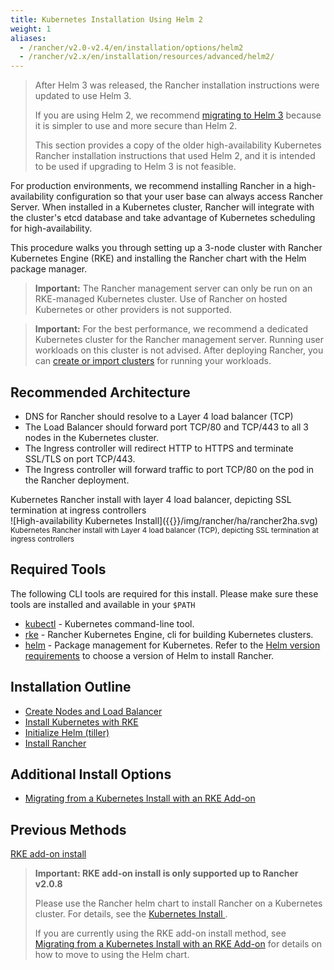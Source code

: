 ```yaml
---
title: Kubernetes Installation Using Helm 2
weight: 1
aliases:
  - /rancher/v2.0-v2.4/en/installation/options/helm2
  - /rancher/v2.x/en/installation/resources/advanced/helm2/
---
```


> After Helm 3 was released, the Rancher installation instructions were updated to use Helm 3.
>
> If you are using Helm 2, we recommend [migrating to Helm 3](https://helm.sh/blog/migrate-from-helm-v2-to-helm-v3/) because it is simpler to use and more secure than Helm 2.
>
> This section provides a copy of the older high-availability Kubernetes Rancher installation instructions that used Helm 2, and it is intended to be used if upgrading to Helm 3 is not feasible.

For production environments, we recommend installing Rancher in a high-availability configuration so that your user base can always access Rancher Server. When installed in a Kubernetes cluster, Rancher will integrate with the cluster's etcd database and take advantage of Kubernetes scheduling for high-availability.

This procedure walks you through setting up a 3-node cluster with Rancher Kubernetes Engine (RKE) and installing the Rancher chart with the Helm package manager.

> **Important:** The Rancher management server can only be run on an RKE-managed Kubernetes cluster. Use of Rancher on hosted Kubernetes or other providers is not supported.

> **Important:** For the best performance, we recommend a dedicated Kubernetes cluster for the Rancher management server. Running user workloads on this cluster is not advised. After deploying Rancher, you can [create or import clusters]({{<baseurl>}}/rancher/v2.0-v2.4/en/cluster-provisioning/) for running your workloads.

## Recommended Architecture

- DNS for Rancher should resolve to a Layer 4 load balancer (TCP)
- The Load Balancer should forward port TCP/80 and TCP/443 to all 3 nodes in the Kubernetes cluster.
- The Ingress controller will redirect HTTP to HTTPS and terminate SSL/TLS on port TCP/443.
- The Ingress controller will forward traffic to port TCP/80 on the pod in the Rancher deployment.

<figcaption>Kubernetes Rancher install with layer 4 load balancer, depicting SSL termination at ingress controllers</figcaption>
![High-availability Kubernetes Install]({{<baseurl>}}/img/rancher/ha/rancher2ha.svg)
<sup>Kubernetes Rancher install with Layer 4 load balancer (TCP), depicting SSL termination at ingress controllers</sup>

## Required Tools

The following CLI tools are required for this install. Please make sure these tools are installed and available in your `$PATH`

- [kubectl](https://kubernetes.io/docs/tasks/tools/install-kubectl/#install-kubectl) - Kubernetes command-line tool.
- [rke]({{<baseurl>}}/rke/latest/en/installation/) - Rancher Kubernetes Engine, cli for building Kubernetes clusters.
- [helm](https://docs.helm.sh/using_helm/#installing-helm) - Package management for Kubernetes. Refer to the [Helm version requirements]({{<baseurl>}}/rancher/v2.0-v2.4/en/installation/options/helm-version) to choose a version of Helm to install Rancher.

## Installation Outline

- [Create Nodes and Load Balancer]({{<baseurl>}}/rancher/v2.0-v2.4/en/installation/options/helm2/create-nodes-lb/)
- [Install Kubernetes with RKE]({{<baseurl>}}/rancher/v2.0-v2.4/en/installation/options/helm2/kubernetes-rke/)
- [Initialize Helm (tiller)]({{<baseurl>}}/rancher/v2.0-v2.4/en/installation/options/helm2/helm-init/)
- [Install Rancher]({{<baseurl>}}/rancher/v2.0-v2.4/en/installation/options/helm2/helm-rancher/)

## Additional Install Options

- [Migrating from a Kubernetes Install with an RKE Add-on]({{<baseurl>}}/rancher/v2.0-v2.4/en/upgrades/upgrades/migrating-from-rke-add-on/)

## Previous Methods

[RKE add-on install]({{<baseurl>}}/rancher/v2.0-v2.4/en/installation/options/helm2/rke-add-on/)

> **Important: RKE add-on install is only supported up to Rancher v2.0.8**
>
> Please use the Rancher helm chart to install Rancher on a Kubernetes cluster. For details, see the [Kubernetes Install ]({{<baseurl>}}/rancher/v2.0-v2.4/en/installation/options/helm2/).
>
> If you are currently using the RKE add-on install method, see [Migrating from a Kubernetes Install with an RKE Add-on]({{<baseurl>}}/rancher/v2.0-v2.4/en/upgrades/upgrades/migrating-from-rke-add-on/) for details on how to move to using the Helm chart.
